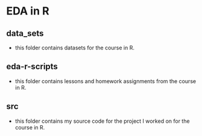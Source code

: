 # EDA in R 


## data_sets
* this folder contains datasets for the course in R. 

## eda-r-scripts 
* this folder contains lessons and homework assignments from the course in R. 

## src 
* this folder contains my source code for the project I worked on for the course in R. 

